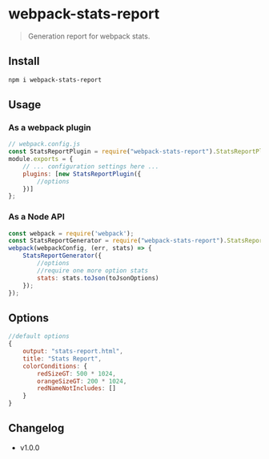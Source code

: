 # webpack-stats-report
> Generation report for webpack stats.

## Install 
```sh
npm i webpack-stats-report
```
## Usage

### As a webpack plugin
```js
// webpack.config.js
const StatsReportPlugin = require("webpack-stats-report").StatsReportPlugin;
module.exports = {
    // ... configuration settings here ...
    plugins: [new StatsReportPlugin({ 
        //options
    })]
};
```

### As a Node API
```js
const webpack = require('webpack');
const StatsReportGenerator = require("webpack-stats-report").StatsReportGenerator;
webpack(webpackConfig, (err, stats) => {
    StatsReportGenerator({
        //options
        //require one more option stats
        stats: stats.toJson(toJsonOptions)
    });
});
```

## Options
```js
//default options
{
    output: "stats-report.html",
    title: "Stats Report",
    colorConditions: {
        redSizeGT: 500 * 1024,
        orangeSizeGT: 200 * 1024,
        redNameNotIncludes: []
    }
}
```

## Changelog

* v1.0.0